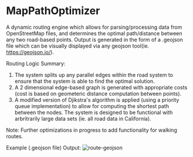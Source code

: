 # MapPathOptimizer
A dynamic routing engine which allows for parsing/processing data from OpenStreetMap files, and determines the optimal path/distance between any two road-based points. Output is generated in the form of a .geojson file which can be visually displayed via any geojson tool(ie. https://geojson.io/).

Routing Logic Summary:
1. The system splits up any parallel edges within the road system to ensure that the system is able to find the optimal solution.
2. A 2 dimensional edge-based graph is generated with appropriate costs (cost is based on geometeric distance computation between points).
3. A modified version of Djikstra's algorithm is applied (using a priority queue implementation) to allow for computing the shortest path between the nodes. The system is designed to be functional with arbritrarily large data sets (ie. all road data in California).

Note: Further optimizations in progress to add functionality for walking routes.

Example (.geojson file) Output:
![route-geojson](https://github.com/aelshako/MapPathOptimizer/assets/22120027/9b9770f6-8c1f-4f2c-a50e-52b9a8ca7c46)

